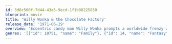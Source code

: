 ```yaml
---
id: 5d8c500f-7d44-43e5-9ecd-1f1b88225850
blueprint: movie
title: 'Willy Wonka & the Chocolate Factory'
release_date: '1971-06-29'
overview: 'Eccentric candy man Willy Wonka prompts a worldwide frenzy when he announces that golden tickets hidden inside five of his delicious candy bars will admit their lucky holders into his top-secret confectionary. But does Wonka have an agenda hidden amid a world of Oompa Loompas and chocolate rivers?'
genres: '[{"id": 10751, "name": "Family"}, {"id": 14, "name": "Fantasy"}]'
---
```

